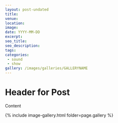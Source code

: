 ```yaml
---
layout: post-undated
title:  
venue:
location:
image: 
date: YYYY-MM-DD
excerpt:
seo_title:
seo_description:
tags:
categories: 
 - sound
 - show
gallery: /images/galleries/GALLERYNAME
---
```



# Header for Post
Content


{% include image-gallery.html folder=page.gallery %}